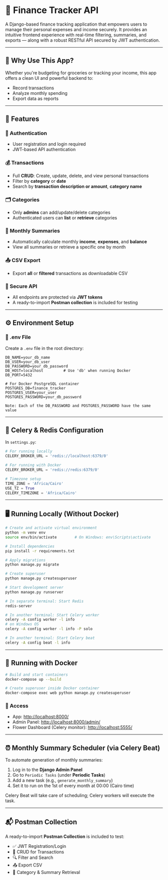 # 💸 Finance Tracker API

A Django-based finance tracking application that empowers users to manage their personal expenses and income securely. It provides an intuitive frontend experience with real-time filtering, summaries, and exports — along with a robust RESTful API secured by JWT authentication.

---

## 🚀 Why Use This App?

Whether you're budgeting for groceries or tracking your income, this app offers a clean UI and powerful backend to:

- Record transactions  
- Analyze monthly spending  
- Export data as reports  

---

## 🧩 Features

### 🔐 Authentication

- User registration and login required
- JWT-based API authentication

### 💰 Transactions

- Full **CRUD**: Create, update, delete, and view personal transactions
- Filter by **category** or **date**
- Search by **transaction description or amount**, **category name**

### 🗂️ Categories

- Only **admins** can add/update/delete categories
- Authenticated users can **list** or **retrieve** categories

### 📆 Monthly Summaries

- Automatically calculate monthly **income**, **expenses**, and **balance**
- View all summaries or retrieve a specific one by month

### 📤 CSV Export

- Export **all** or **filtered** transactions as downloadable CSV

### 🧠 Secure API

- All endpoints are protected via **JWT tokens**
- A ready-to-import **Postman collection** is included for testing

---

## ⚙️ Environment Setup

### 🧾 .env File

Create a `.env` file in the root directory:

```env
DB_NAME=your_db_name
DB_USER=your_db_user
DB_PASSWORD=your_db_password
DB_HOST=localhost         # Use 'db' when running Docker
DB_PORT=5432

# For Docker PostgreSQL container
POSTGRES_DB=finance_tracker
POSTGRES_USER=your_user
POSTGRES_PASSWORD=your_db_password

Note: Each of the DB_PASSWORD and POSTGRES_PASSWORD have the same value 
```

---

## 📡 Celery & Redis Configuration

In `settings.py`:

```python
# For running locally
CELERY_BROKER_URL = 'redis://localhost:6379/0'

# For running with Docker
CELERY_BROKER_URL = 'redis://redis:6379/0'

# Timezone setup
TIME_ZONE = 'Africa/Cairo'
USE_TZ = True
CELERY_TIMEZONE = 'Africa/Cairo'
```

---

## 🖥️ Running Locally (Without Docker)

```bash
# Create and activate virtual environment
python -m venv env
source env/bin/activate        # On Windows: env\Scripts\activate

# Install dependencies
pip install -r requirements.txt

# Apply migrations
python manage.py migrate

# Create superuser
python manage.py createsuperuser

# Start development server
python manage.py runserver

# In separate terminal: Start Redis
redis-server

# In another terminal: Start Celery worker
celery -A config worker -l info
# on Windows OS 
celery -A config worker -l info -P solo

# In another terminal: Start Celery beat
celery -A config beat -l info
```

---

## 🐳 Running with Docker

```bash
# Build and start containers
docker-compose up --build

# Create superuser inside Docker container
docker-compose exec web python manage.py createsuperuser
```

### 🔗 Access

- App: <http://localhost:8000/>
- Admin Panel: <http://localhost:8000/admin/>
- Flower Dashboard (Celery monitor): <http://localhost:5555/>

---

## ⏰ Monthly Summary Scheduler (via Celery Beat)

To automate generation of monthly summaries:

1. Log in to the **Django Admin Panel**
2. Go to `Periodic Tasks` (under **Periodic Tasks**)
3. Add a new task (e.g., `generate_monthly_summary`)
4. Set it to run on the 1st of every month at 00:00 (Cairo time)

Celery Beat will take care of scheduling; Celery workers will execute the task.

---

## 📬 Postman Collection

A ready-to-import **Postman Collection** is included to test:

- ✅ JWT Registration/Login
- 🔄 CRUD for Transactions
- 🔍 Filter and Search
- 📤 Export CSV
- 📂 Category & Summary Retrieval

